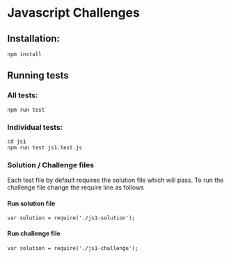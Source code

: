 # Javascript Challenges
## Installation:
```
npm install
```
## Running tests
### All tests:
```
npm run test
```
### Individual tests:
```
cd js1
npm run test js1.test.js
```
### Solution / Challenge files
Each test file by default requires the solution file which will pass. To run the challenge file change the require line as follows
#### Run solution file
```
var solution = require('./js1-solution');
```
#### Run challenge file
```
var solution = require('./js1-challenge');
```
